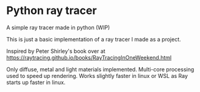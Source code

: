 # Python ray tracer
A simple ray tracer made in python (WIP)

This is just a basic implementation of a ray tracer I made as a project.

Inspired by Peter Shirley's book over at https://raytracing.github.io/books/RayTracingInOneWeekend.html

Only diffuse, metal and light materials implemented. Multi-core processing used to speed up rendering.
Works slightly faster in linux or WSL as Ray starts up faster in linux.
